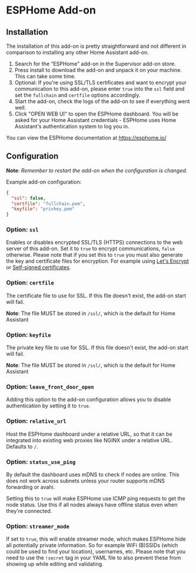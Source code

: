 # ESPHome Add-on
## Installation

The installation of this add-on is pretty straightforward and not different in comparison to installing any other Home Assistant add-on.

1. Search for the “ESPHome” add-on in the Supervisor add-on store.
2. Press install to download the add-on and unpack it on your machine. This can take some time.
3. Optional: If you're using SSL/TLS certificates and want to encrypt your communication to this add-on, please enter `true` into the `ssl` field and set the `fullchain` and `certfile` options accordingly.
4. Start the add-on, check the logs of the add-on to see if everything went well.
5. Click "OPEN WEB UI" to open the ESPHome dashboard. You will be asked for your Home Assistant credentials - ESPHome uses Home Assistant's authentication system to log you in.

You can view the ESPHome documentation at https://esphome.io/

## Configuration

**Note**: _Remember to restart the add-on when the configuration is changed._

Example add-on configuration:

```json
{
  "ssl": false,
  "certfile": "fullchain.pem",
  "keyfile": "privkey.pem"
}
```

### Option: `ssl`

Enables or disables encrypted SSL/TLS (HTTPS) connections to the web server of this add-on.
Set it to `true` to encrypt communications, `false` otherwise.
Please note that if you set this to `true` you must also generate the key and certificate
files for encryption. For example using [Let's Encrypt](https://www.home-assistant.io/addons/lets_encrypt/)
or [Self-signed certificates](https://www.home-assistant.io/docs/ecosystem/certificates/tls_self_signed_certificate/).

### Option: `certfile`

The certificate file to use for SSL. If this file doesn't exist, the add-on start will fail.

**Note**: The file MUST be stored in `/ssl/`, which is the default for Home Assistant

### Option: `keyfile`

The private key file to use for SSL. If this file doesn't exist, the add-on start will fail.

**Note**: The file MUST be stored in `/ssl/`, which is the default for Home Assistant

### Option: `leave_front_door_open`

Adding this option to the add-on configuration allows you to disable
authentication by setting it to `true`.

### Option: `relative_url`

Host the ESPHome dashboard under a relative URL, so that it can be integrated
into existing web proxies like NGINX under a relative URL. Defaults to `/`.

### Option: `status_use_ping`

By default the dashboard uses mDNS to check if nodes are online. This does
not work across subnets unless your router supports mDNS forwarding or avahi.

Setting this to `true` will make ESPHome use ICMP ping requests to get the node status. Use this if all nodes always have offline status even when they're connected.

### Option: `streamer_mode`

If set to `true`, this will enable streamer mode, which makes ESPHome hide all
potentially private information. So for example WiFi (B)SSIDs (which could be
used to find your location), usernames, etc. Please note that you need to use
the `!secret` tag in your YAML file to also prevent these from showing up
while editing and validating.
